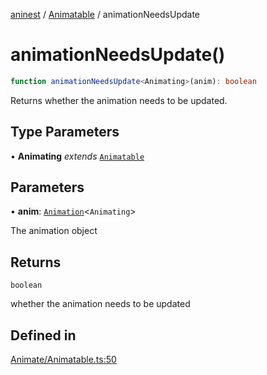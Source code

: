 [aninest](../../index.md) / [Animatable](../index.md) / animationNeedsUpdate

# animationNeedsUpdate()

```ts
function animationNeedsUpdate<Animating>(anim): boolean
```

Returns whether the animation needs to be updated.

## Type Parameters

• **Animating** *extends* [`Animatable`](../../AnimatableTypes/type-aliases/Animatable.md)

## Parameters

• **anim**: [`Animation`](../../AnimatableTypes/type-aliases/Animation.md)\<`Animating`\>

The animation object

## Returns

`boolean`

whether the animation needs to be updated

## Defined in

[Animate/Animatable.ts:50](https://github.com/zphrs/aninest/blob/988b5e8ac7585d70f507e793229537041ab3eea8/core/src/Animate/Animatable.ts#L50)
